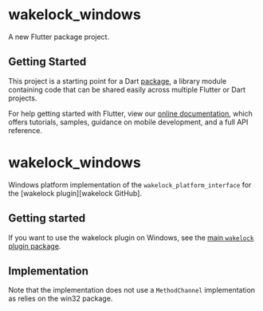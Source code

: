 # wakelock_windows

A new Flutter package project.

## Getting Started

This project is a starting point for a Dart
[package](https://flutter.dev/developing-packages/),
a library module containing code that can be shared easily across
multiple Flutter or Dart projects.

For help getting started with Flutter, view our 
[online documentation](https://flutter.dev/docs), which offers tutorials, 
samples, guidance on mobile development, and a full API reference.

# wakelock_windows

Windows platform implementation of the `wakelock_platform_interface` for the
[wakelock plugin][wakelock GitHub].

## Getting started

If you want to use the wakelock plugin on Windows, see the [main `wakelock` plugin package](https://pub.dev/packages/wakelock).

## Implementation

Note that the implementation does not use a `MethodChannel` implementation as relies on the win32 package.
